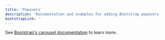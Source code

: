 ```yaml
---
title: 'Popovers'
description: 'Documentation and examples for adding Bootstrap popovers, like those found in iOS, to any element on your site.'
bootstrapLink: ''
---
```


See [Bootstrap's carousel documentation](http://getbootstrap.com/docs/4.1/components/popovers/) to learn more.
